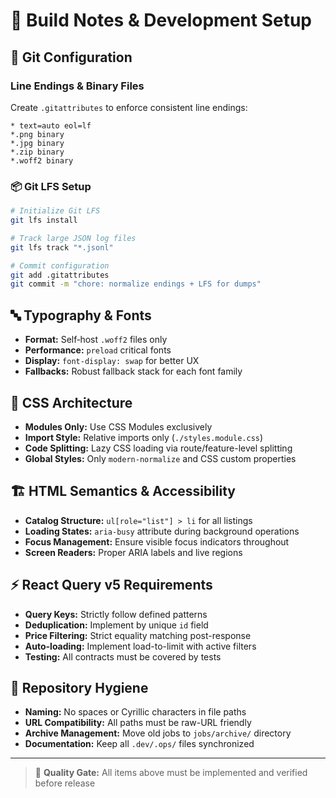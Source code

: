 # 🔧 Build Notes & Development Setup

## 📄 Git Configuration

### Line Endings & Binary Files

Create `.gitattributes` to enforce consistent line endings:

```gitattributes
* text=auto eol=lf
*.png binary
*.jpg binary
*.zip binary
*.woff2 binary
```

### 📦 Git LFS Setup

```bash
# Initialize Git LFS
git lfs install

# Track large JSON log files
git lfs track "*.jsonl"

# Commit configuration
git add .gitattributes
git commit -m "chore: normalize endings + LFS for dumps"
```

## 🔤 Typography & Fonts

- **Format:** Self‑host `.woff2` files only
- **Performance:** `preload` critical fonts
- **Display:** `font-display: swap` for better UX
- **Fallbacks:** Robust fallback stack for each font family

## 🎨 CSS Architecture

- **Modules Only:** Use CSS Modules exclusively
- **Import Style:** Relative imports only (`./styles.module.css`)
- **Code Splitting:** Lazy CSS loading via route/feature-level splitting
- **Global Styles:** Only `modern-normalize` and CSS custom properties

## 🏗️ HTML Semantics & Accessibility

- **Catalog Structure:** `ul[role="list"] > li` for all listings
- **Loading States:** `aria-busy` attribute during background operations
- **Focus Management:** Ensure visible focus indicators throughout
- **Screen Readers:** Proper ARIA labels and live regions

## ⚡ React Query v5 Requirements

- **Query Keys:** Strictly follow defined patterns
- **Deduplication:** Implement by unique `id` field
- **Price Filtering:** Strict equality matching post-response
- **Auto-loading:** Implement load-to-limit with active filters
- **Testing:** All contracts must be covered by tests

## 🧹 Repository Hygiene

- **Naming:** No spaces or Cyrillic characters in file paths
- **URL Compatibility:** All paths must be raw-URL friendly
- **Archive Management:** Move old jobs to `jobs/archive/` directory
- **Documentation:** Keep all `.dev/.ops/` files synchronized

---

> 🎯 **Quality Gate:** All items above must be implemented and verified before release
